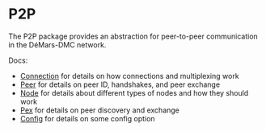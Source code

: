 # P2P

The P2P package provides an abstraction for peer-to-peer communication in the DéMars-DMC network.

Docs:

- [Connection](https://github.com/tendermint/tendermint/blob/master/docs/spec/docs/spec/p2p/connection.md) for details on how connections and multiplexing work
- [Peer](https://github.com/tendermint/tendermint/blob/master/docs/spec/docs/spec/p2p/peer.md) for details on peer ID, handshakes, and peer exchange
- [Node](https://github.com/tendermint/tendermint/blob/master/docs/spec/docs/spec/p2p/node.md) for details about different types of nodes and how they should work
- [Pex](https://github.com/tendermint/tendermint/blob/master/docs/spec/docs/spec/reactors/pex/pex.md) for details on peer discovery and exchange
- [Config](https://github.com/tendermint/tendermint/blob/master/docs/spec/docs/spec/p2p/config.md) for details on some config option
